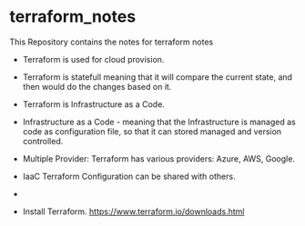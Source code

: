 # terraform_notes
This Repository contains the notes for terraform notes


- Terraform is used for cloud provision.

- Terraform is statefull meaning that it will compare the current state, and then would do the changes based on it.

- Terraform is Infrastructure as a Code.

- Infrastructure as a Code - meaning that the Infrastructure is managed as code as configuration file, so that it can stored managed and version controlled.

- Multiple Provider: Terraform has various providers: Azure, AWS, Google.

- IaaC Terraform Configuration can be shared with others.

- 

- Install Terraform.
https://www.terraform.io/downloads.html



